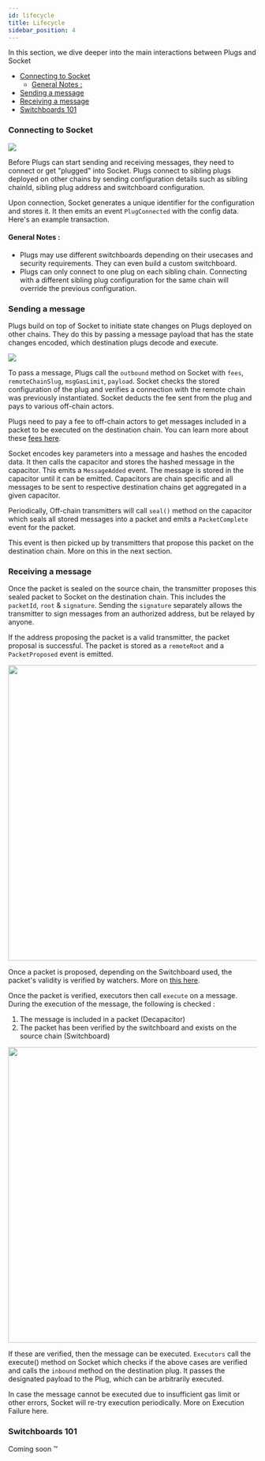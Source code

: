```yaml
---
id: lifecycle
title: Lifecycle
sidebar_position: 4
---
```


In this section, we dive deeper into the main interactions between Plugs and Socket
- [Connecting to Socket](#connecting-to-socket)
  - [General Notes :](#general-notes-)
- [Sending a message](#sending-a-message)
- [Receiving a message](#receiving-a-message)
- [Switchboards 101](#switchboards-101)


### Connecting to Socket 

<img src="/img/ConnectToDL.png" />

Before Plugs can start sending and receiving messages, they need to connect or get "plugged" into Socket. Plugs connect to sibling plugs deployed on other chains by sending configuration details such as sibling chainId, sibling plug address and switchboard configuration.

Upon connection, Socket generates a unique identifier for the configuration and stores it. It then emits an event `PlugConnected` with the config data. Here's an example transaction.
<!-- WIP : Attach an example transaction -->

#### General Notes :

- Plugs may use different switchboards depending on their usecases and security requirements. They can even build a custom switchboard.
- Plugs can only connect to one plug on each sibling chain. Connecting with a different sibling plug configuration for the same chain will override the previous configuration.


### Sending a message 

Plugs build on top of Socket to initiate state changes on Plugs deployed on other chains. They do this by passing a message payload that has the state changes encoded, which destination plugs decode and execute.

 <img src="/img/SendMessageOutbound.png" />

To pass a message, Plugs call the `outbound` method on Socket with `fees`, `remoteChainSlug`, `msgGasLimit`, `payload`. Socket checks the stored configuration of the plug and verifies a connection with the remote chain was previously instantiated. Socket deducts the fee sent from the plug and pays to various off-chain actors.

Plugs need to pay a fee to off-chain actors to get messages included in a packet to be executed on the destination chain. You can learn more about these [fees here](../Getting-Started/Fees.md).

<!-- WIP : Link key parameters && link capacitor -->
<!-- WIP : Highlight capacitors are modular and different types of capacitors can exist which can be configured on switchboard -->
Socket encodes key parameters into a message and hashes the encoded data. It then calls the capacitor and stores the hashed message in the capacitor. This emits a `MessageAdded` event. The message is stored in the capacitor until it can be emitted. Capacitors are chain specific and all messages to be sent to respective destination chains get aggregated in a given capacitor.

Periodically, Off-chain transmitters will call `seal()` method on the capacitor which seals all stored messages into a packet and emits a `PacketComplete` event for the packet.

This event is then picked up by transmitters that propose this packet on the destination chain. More on this in the next section.

### Receiving a message

<!-- WIP : Link Protocol Architecture. Explain the events there -->
Once the packet is sealed on the source chain, the transmitter proposes this sealed packet to Socket on the destination chain. This includes the `packetId`, `root` & `signature`. Sending the `signature` separately allows the transmitter to sign messages from an authorized address, but be relayed by anyone.

If the address proposing the packet is a valid transmitter, the packet proposal is successful. The packet is stored as a `remoteRoot` and a `PacketProposed` event is emitted.

<img src="/img/propose-packet.png" width="600px"/>

<!-- WIP : Watcher checking packets flow, link Switchboards 101 -->
Once a packet is proposed, depending on the Switchboard used, the packet's validity is verified by watchers. More on [this here](#switchboards-101).

Once the packet is verified, executors then call `execute` on a message. During the execution of the message, the following is checked : 
1. The message is included in a packet (Decapacitor)
2. The packet has been verified by the switchboard and exists on the source chain (Switchboard)

<img src="/img/ExecuteMessage.png" width="600px"/>

If these are verified, then the message can be executed. `Executors` call the execute() method on Socket which checks if the above cases are verified and calls the `inbound` method on the destination plug. It passes the designated payload to the Plug, which can be arbitrarily executed.

<!-- WIP : Mention X -->
In case the message cannot be executed due to insufficient gas limit or other errors, Socket will re-try execution periodically. More on Execution Failure here.

### Switchboards 101

Coming soon ™️
